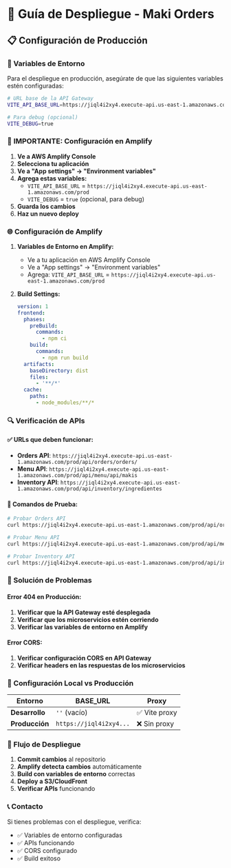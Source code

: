 # 🚀 Guía de Despliegue - Maki Orders

## 📋 Configuración de Producción

### 🔧 Variables de Entorno

Para el despliegue en producción, asegúrate de que las siguientes variables estén configuradas:

```bash
# URL base de la API Gateway
VITE_API_BASE_URL=https://jiql4i2xy4.execute-api.us-east-1.amazonaws.com/prod

# Para debug (opcional)
VITE_DEBUG=true
```

### 🚨 **IMPORTANTE: Configuración en Amplify**

1. **Ve a AWS Amplify Console**
2. **Selecciona tu aplicación**
3. **Ve a "App settings" → "Environment variables"**
4. **Agrega estas variables:**
   - `VITE_API_BASE_URL` = `https://jiql4i2xy4.execute-api.us-east-1.amazonaws.com/prod`
   - `VITE_DEBUG` = `true` (opcional, para debug)
5. **Guarda los cambios**
6. **Haz un nuevo deploy**

### 🌐 Configuración de Amplify

1. **Variables de Entorno en Amplify:**
   - Ve a tu aplicación en AWS Amplify Console
   - Ve a "App settings" → "Environment variables"
   - Agrega: `VITE_API_BASE_URL` = `https://jiql4i2xy4.execute-api.us-east-1.amazonaws.com/prod`

2. **Build Settings:**
   ```yaml
   version: 1
   frontend:
     phases:
       preBuild:
         commands:
           - npm ci
       build:
         commands:
           - npm run build
     artifacts:
       baseDirectory: dist
       files:
         - '**/*'
     cache:
       paths:
         - node_modules/**/*
   ```

### 🔍 Verificación de APIs

#### ✅ URLs que deben funcionar:
- **Orders API**: `https://jiql4i2xy4.execute-api.us-east-1.amazonaws.com/prod/api/orders/orders/`
- **Menu API**: `https://jiql4i2xy4.execute-api.us-east-1.amazonaws.com/prod/api/menu/api/makis`
- **Inventory API**: `https://jiql4i2xy4.execute-api.us-east-1.amazonaws.com/prod/api/inventory/ingredientes`

#### 🧪 Comandos de Prueba:
```bash
# Probar Orders API
curl https://jiql4i2xy4.execute-api.us-east-1.amazonaws.com/prod/api/orders/orders/

# Probar Menu API
curl https://jiql4i2xy4.execute-api.us-east-1.amazonaws.com/prod/api/menu/api/makis

# Probar Inventory API
curl https://jiql4i2xy4.execute-api.us-east-1.amazonaws.com/prod/api/inventory/ingredientes
```

### 🐛 Solución de Problemas

#### Error 404 en Producción:
1. **Verificar que la API Gateway esté desplegada**
2. **Verificar que los microservicios estén corriendo**
3. **Verificar las variables de entorno en Amplify**

#### Error CORS:
1. **Verificar configuración CORS en API Gateway**
2. **Verificar headers en las respuestas de los microservicios**

### 📱 Configuración Local vs Producción

| Entorno | BASE_URL | Proxy |
|---------|----------|-------|
| **Desarrollo** | `''` (vacío) | ✅ Vite proxy |
| **Producción** | `https://jiql4i2xy4...` | ❌ Sin proxy |

### 🔄 Flujo de Despliegue

1. **Commit cambios** al repositorio
2. **Amplify detecta cambios** automáticamente
3. **Build con variables de entorno** correctas
4. **Deploy a S3/CloudFront**
5. **Verificar APIs** funcionando

### 📞 Contacto

Si tienes problemas con el despliegue, verifica:
- ✅ Variables de entorno configuradas
- ✅ APIs funcionando
- ✅ CORS configurado
- ✅ Build exitoso
